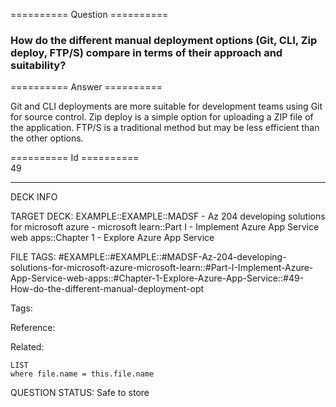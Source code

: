 ========== Question ==========  

### How do the different manual deployment options (Git, CLI, Zip deploy, FTP/S) compare in terms of their approach and suitability?  

========== Answer ==========  

Git and CLI deployments are more suitable for development teams using Git for
source control. Zip deploy is a simple option for uploading a ZIP file of the
application. FTP/S is a traditional method but may be less efficient than the
other options.

========== Id ==========  
49

---

DECK INFO

TARGET DECK: EXAMPLE::EXAMPLE::MADSF - Az 204 developing solutions for microsoft azure - microsoft learn::Part I - Implement Azure App Service web apps::Chapter 1 - Explore Azure App Service

FILE TAGS: #EXAMPLE::#EXAMPLE::#MADSF-Az-204-developing-solutions-for-microsoft-azure-microsoft-learn::#Part-I-Implement-Azure-App-Service-web-apps::#Chapter-1-Explore-Azure-App-Service::#49-How-do-the-different-manual-deployment-opt

Tags:

Reference:

Related:

```dataview
LIST
where file.name = this.file.name
```
QUESTION STATUS: Safe to store
